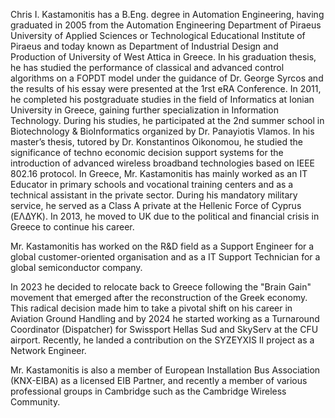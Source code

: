 Chris I. Kastamonitis has a B.Eng. degree in Automation Engineering, having graduated in 2005 from the Automation Engineering Department of Piraeus University of Applied Sciences or Technological Educational Institute of Piraeus and today known as Department of Industrial Design and Production of University of West Attica in Greece. In his graduation thesis, he has studied the performance of classical and advanced control algorithms on a FOPDT model under the guidance of Dr. George Syrcos and the results of his essay were presented at the 1rst eRA Conference.
In 2011, he completed his postgraduate studies in the field of Informatics at Ionian University in Greece, gaining further specialization in Information Technology. During his studies, he participated at the 2nd summer school in Biotechnology & BioInformatics organized by Dr. Panayiotis Vlamos. In his master’s thesis, tutored by Dr. Konstantinos Oikonomou, he studied the significance of techno economic decision support systems for the introduction of advanced wireless broadband technologies based on IEEE 802.16 protocol.
In Greece, Mr. Kastamonitis has mainly worked as an IT Educator in primary schools and vocational training centers and as a technical assistant in the private sector. During his mandatory military service, he served as a Class A private at the Hellenic Force of Cyprus (ΕΛΔΥΚ).
In 2013, he moved to UK due to the political and financial crisis in Greece to continue his career.

Mr. Kastamonitis has worked on the R&D field as a Support Engineer for a global customer-oriented organisation and as a IT Support Technician for a global semiconductor company.

In 2023 he decided to relocate back to Greece following the "Brain Gain" movement that emerged after the reconstruction of the Greek economy. This radical decision made him to take a pivotal shift on his career in Aviation Ground Handling and by 2024 he started working as a Turnaround Coordinator (Dispatcher) for Swissport Hellas Sud and SkyServ at the CFU airport. Recently, he landed a contribution on the SYZEYXIS II project as a Network Engineer.

Mr. Kastamonitis is also a member of European Installation Bus Association (KNX-EIBA) as a licensed EIB Partner, and recently a member of various professional groups in Cambridge such as the Cambridge Wireless Community.
